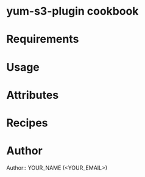 # yum-s3-plugin cookbook

# Requirements

# Usage

# Attributes

# Recipes

# Author

Author:: YOUR_NAME (<YOUR_EMAIL>)
